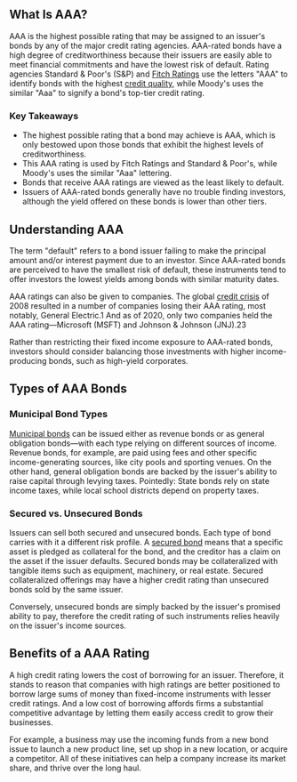 ## What Is AAA?

AAA is the highest possible rating that may be assigned to an issuer's bonds by any of the major credit rating agencies. AAA-rated bonds have a high degree of creditworthiness because their issuers are easily able to meet financial commitments and have the lowest risk of default. Rating agencies Standard & Poor's (S&P) and [Fitch Ratings](https://www.investopedia.com/terms/f/fitch-ratings.asp) use the letters "AAA" to identify bonds with the highest [credit quality](https://www.investopedia.com/terms/c/creditquality.asp), while Moody's uses the similar "Aaa" to signify a bond's top-tier credit rating.

### Key Takeaways

-   The highest possible rating that a bond may achieve is AAA, which is only bestowed upon those bonds that exhibit the highest levels of creditworthiness.
-   This AAA rating is used by Fitch Ratings and Standard & Poor's, while Moody's uses the similar "Aaa" lettering.
-   Bonds that receive AAA ratings are viewed as the least likely to default. 
-   Issuers of AAA-rated bonds generally have no trouble finding investors, although the yield offered on these bonds is lower than other tiers.

## Understanding AAA

The term "default" refers to a bond issuer failing to make the principal amount and/or interest payment due to an investor. Since AAA-rated bonds are perceived to have the smallest risk of default, these instruments tend to offer investors the lowest yields among bonds with similar maturity dates.

AAA ratings can also be given to companies. The global [credit crisis](https://www.investopedia.com/terms/c/credit-crisis.asp) of 2008 resulted in a number of companies losing their AAA rating, most notably, General Electric.1 And as of 2020, only two companies held the AAA rating—Microsoft (MSFT) and Johnson & Johnson (JNJ).23

Rather than restricting their fixed income exposure to AAA-rated bonds, investors should consider balancing those investments with higher income-producing bonds, such as high-yield corporates.

## Types of AAA Bonds

### Municipal Bond Types

[Municipal bonds](https://www.investopedia.com/terms/m/municipalbond.asp) can be issued either as revenue bonds or as general obligation bonds—with each type relying on different sources of income. Revenue bonds, for example, are paid using fees and other specific income-generating sources, like city pools and sporting venues. On the other hand, general obligation bonds are backed by the issuer's ability to raise capital through levying taxes. Pointedly: State bonds rely on state income taxes, while local school districts depend on property taxes.

### Secured vs. Unsecured Bonds

Issuers can sell both secured and unsecured bonds. Each type of bond carries with it a different risk profile. A [secured bond](https://www.investopedia.com/terms/s/securedbond.asp) means that a specific asset is pledged as collateral for the bond, and the creditor has a claim on the asset if the issuer defaults. Secured bonds may be collateralized with tangible items such as equipment, machinery, or real estate. Secured collateralized offerings may have a higher credit rating than unsecured bonds sold by the same issuer.

Conversely, unsecured bonds are simply backed by the issuer's promised ability to pay, therefore the credit rating of such instruments relies heavily on the issuer's income sources.

## Benefits of a AAA Rating

A high credit rating lowers the cost of borrowing for an issuer. Therefore, it stands to reason that companies with high ratings are better positioned to borrow large sums of money than fixed-income instruments with lesser credit ratings. And a low cost of borrowing affords firms a substantial competitive advantage by letting them easily access credit to grow their businesses.

For example, a business may use the incoming funds from a new bond issue to launch a new product line, set up shop in a new location, or acquire a competitor. All of these initiatives can help a company increase its market share, and thrive over the long haul.